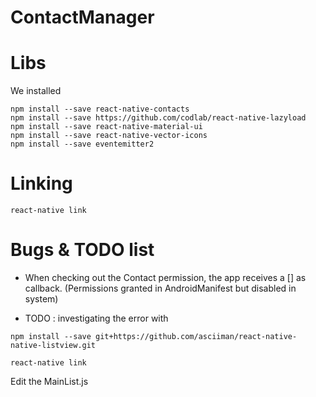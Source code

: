 # ContactManager


# Libs

We installed

```
npm install --save react-native-contacts
npm install --save https://github.com/codlab/react-native-lazyload
npm install --save react-native-material-ui
npm install --save react-native-vector-icons
npm install --save eventemitter2
```

# Linking

```
react-native link
```

# Bugs & TODO list

- When checking out the Contact permission, the app receives a [] as callback. (Permissions granted in AndroidManifest but disabled in system)

- TODO : investigating the error with

```
npm install --save git+https://github.com/asciiman/react-native-native-listview.git

react-native link
```

Edit the MainList.js
